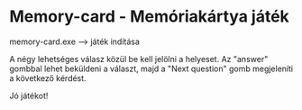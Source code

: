 # Memory-card - Memóriakártya játék #

memory-card.exe --> játék indítása

A négy lehetséges válasz közül be kell jelölni a helyeset. Az "answer" gombbal lehet beküldeni a választ, majd a "Next question" gomb megjeleníti a következő kérdést.

Jó játékot!
